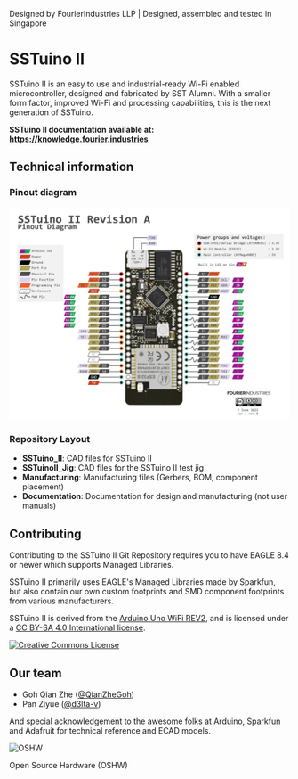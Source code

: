 Designed by FourierIndustries LLP | Designed, assembled and tested in Singapore

# SSTuino II

SSTuino II is an easy to use and industrial-ready Wi-Fi enabled microcontroller, designed and fabricated by SST Alumni. With a smaller form factor, improved Wi-Fi and processing capabilities, this is the next generation of SSTuino.

**SSTuino II documentation available at: https://knowledge.fourier.industries**

## Technical information

### Pinout diagram

![Pinout](Documentation/SSTuino%20II%20Rev%20A%20Pinout%20Final.png)

### Repository Layout

* **SSTuino_II**: CAD files for SSTuino II
* **SSTuinoII_Jig**: CAD files for the SSTuino II test jig
* **Manufacturing**: Manufacturing files (Gerbers, BOM, component placement)
* **Documentation**: Documentation for design and manufacturing (not user manuals)

## Contributing

Contributing to the SSTuino II Git Repository requires you to have EAGLE 8.4 or newer which supports Managed Libraries.

SSTuino II primarily uses EAGLE's Managed Libraries made by Sparkfun, but also contain our own custom footprints and SMD component footprints from various manufacturers.

SSTuino II is derived from the [Arduino Uno WiFi REV2](https://store-usa.arduino.cc/products/arduino-uno-wifi-rev2), and is licensed under a [CC BY-SA 4.0 International license](http://creativecommons.org/licenses/by-sa/4.0/).

<a rel="license" href="http://creativecommons.org/licenses/by-sa/4.0/"><img alt="Creative Commons License" style="border-width:0" src="https://i.creativecommons.org/l/by-sa/4.0/88x31.png" /></a>

## Our team

* Goh Qian Zhe ([@QianZheGoh](https://twitter.com/QianZheGoh))
* Pan Ziyue ([@d3lta-v](https://twitter.com/sammy0025))

And special acknowledgement to the awesome folks at Arduino, Sparkfun and Adafruit for technical reference and ECAD models.

![OSHW](https://www.oshwa.org/wp-content/uploads/2014/03/oshw-logo-100-px.png)

Open Source Hardware (OSHW)